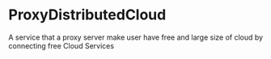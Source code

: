 # ProxyDistributedCloud
A service that a proxy server make user have free and large size of cloud by connecting free Cloud Services
